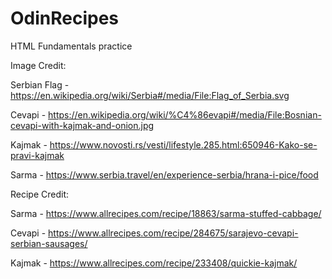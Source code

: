 # OdinRecipes
HTML Fundamentals practice

 
Image Credit:


Serbian Flag - https://en.wikipedia.org/wiki/Serbia#/media/File:Flag_of_Serbia.svg


Cevapi - https://en.wikipedia.org/wiki/%C4%86evapi#/media/File:Bosnian-cevapi-with-kajmak-and-onion.jpg


Kajmak - https://www.novosti.rs/vesti/lifestyle.285.html:650946-Kako-se-pravi-kajmak


Sarma - https://www.serbia.travel/en/experience-serbia/hrana-i-pice/food


Recipe Credit:


Sarma - https://www.allrecipes.com/recipe/18863/sarma-stuffed-cabbage/


Cevapi - https://www.allrecipes.com/recipe/284675/sarajevo-cevapi-serbian-sausages/


Kajmak - https://www.allrecipes.com/recipe/233408/quickie-kajmak/


